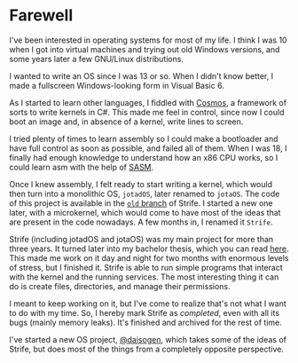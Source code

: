 # Farewell
I've been interested in operating systems for most of my life. I think I was 10 when I got into virtual machines and trying out old Windows versions,
and some years later a few GNU/Linux distributions.

I wanted to write an OS since I was 13 or so. When I didn't know better, I made a fullscreen Windows-looking form in Visual Basic 6.

As I started to learn other languages, I fiddled with [Cosmos](https://www.gocosmos.org/docs/develop-your-own-os-in-dotnet/), a framework of sorts to write
kernels in C#. This made me feel in control, since now I could boot an image and, in absence of a kernel, write lines to screen.

I tried plenty of times to learn assembly so I could make a bootloader and have full control as soon as possible, and failed all of them. When I was 18, I
finally had enough knowledge to understand how an x86 CPU works, so I could learn asm with the help of [SASM](https://dman95.github.io/SASM/english.html).

Once I knew assembly, I felt ready to start writing a kernel, which would then turn into a monolithic OS, `jotadOS`, later renamed to `jotaOS`. The code of
this project is available in the [`old` branch](https://github.com/the-strife-project/Strife/tree/old) of Strife. I started a new one later, with a
microkernel, which would come to have most of the ideas that are present in the code nowadays. A few months in, I renamed it `Strife`.

Strife (including jotadOS and jotaOS) was my main project for more than three years. It turned later into my bachelor thesis, which you can read
[here](https://jlxip.net/theses).
This made me work on it day and night for two months with enormous levels of stress, but I finished it. Strife is able to run simple programs that interact
with the kernel and the running services. The most interesting thing it can do is create files, directories, and manage their permissions.

I meant to keep working on it, but I've come to realize that's not what I want to do with my time. So, I hereby mark Strife as _completed_,
even with all its bugs (mainly memory leaks). It's finished and archived for the rest of time.

I've started a new OS project, [@daisogen](https://github.com/daisogen), which takes some of the ideas of Strife, but does most of the things from a completely opposite perspective.
